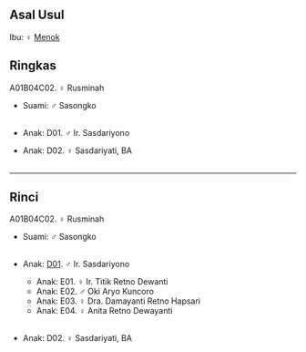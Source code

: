 ## Asal Usul

Ibu: ♀ [Menok][up] 

## Ringkas

A01B04C02. ♀ Rusminah
	<br/>

*	Suami: ♂ Sasongko
	<br/><br/>

*	Anak: D01. ♂ Ir. Sasdariyono
*	Anak: D02. ♀ Sasdariyati, BA
	<br/><br/>

-- -- --

## Rinci

A01B04C02. ♀ Rusminah
	<br/>

*	Suami: ♂ Sasongko
	<br/><br/>

*	Anak: [D01][A01B04C02D01]. ♂ Ir. Sasdariyono
	*	Anak: E01. ♀ Ir. Titik Retno Dewanti
	*	Anak: E02. ♂ Oki Aryo Kuncoro
	*	Anak: E03. ♀ Dra. Damayanti Retno Hapsari
	*	Anak: E04. ♀ Anita Retno Dewayanti
	<br/><br/>

*	Anak: D02. ♀ Sasdariyati, BA
	<br/><br/>



[up]: https://github.com/epsi-rns/gitodipuro/blob/master/tree/A01/B04.md

[A01B04C02D01]: https://github.com/epsi-rns/gitodipuro/blob/master/tree/A01/B04/C02/D01.md


